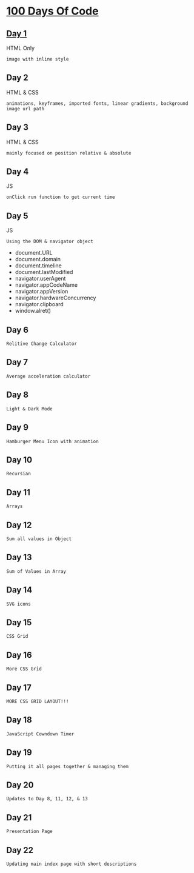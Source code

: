 # [100 Days Of Code](https://aatayde.github.io/100DaysOfCode/)

## [Day 1](./files/Day001/Day001.html)

HTML Only

    image with inline style

    
## Day 2

HTML & CSS

    animations, keyframes, imported fonts, linear gradients, background image url path


## Day 3

HTML & CSS

    mainly focused on position relative & absolute

## Day 4

JS

    onClick run function to get current time

## Day 5 

JS

    Using the DOM & navigator object

- document.URL
- document.domain
- document.timeline
- document.lastModified
- navigator.userAgent
- navigator.appCodeName
- navigator.appVersion
- navigator.hardwareConcurrency
- navigator.clipboard
- window.alret()

## Day 6

    Relitive Change Calculator

## Day 7 

    Average acceleration calculator

## Day 8

    Light & Dark Mode 

## Day 9

    Hamburger Menu Icon with animation

## Day 10

    Recursian

## Day 11

    Arrays

## Day 12

    Sum all values in Object

## Day 13

    Sum of Values in Array

## Day 14 

    SVG icons

## Day 15

    CSS Grid

## Day 16

    More CSS Grid

## Day 17

    MORE CSS GRID LAYOUT!!!

## Day 18 

    JavaScript Cowndown Timer

## Day 19

    Putting it all pages together & managing them

## Day 20

    Updates to Day 8, 11, 12, & 13

## Day 21 

    Presentation Page

## Day 22

    Updating main index page with short descriptions